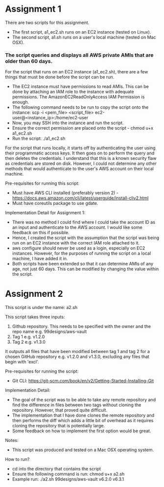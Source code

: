 # Assignment 1

There are two scripts for this assignment. 
- The first script, a1_ec2.sh runs on an EC2 instance (tested on Linux).
- The second script, a1.sh runs on a user's local machine (tested on Mac OSX).

### The script queries and displays all AWS private AMIs that are older than 60 days. 

For the script that runs on an EC2 instance (a1_ec2.sh), there are a few things that must be done before the script can be run.
- The EC2 instance must have permissions to read AMIs. This can be done by attaching an IAM role to the instance with adequate permissions. The AmazonEC2ReadOnlyAccess IAM Permission is enough.
- The following command needs to be run to copy the script onto the instance: scp -i <pem_file> <script_file> ec2-user@<instance_ip>:/home/ec2-user
- Now, you may SSH into the instance and run the script.
- Ensure the correct permission are placed onto the script - chmod u+x a1_ec2.sh
- Run the script: ./a1_ec2.sh


For the script that runs locally, it starts off by authenticating the user using their programmatic access keys. It then goes on to perform the query and then deletes the credentials. I understand that this is a known security flaw as credentials are stored on disk. However, I could not determine any other methods that would authenticate to the user's AWS account on their local machine.

Pre-requisites for running this script:
- Must have AWS CLI installed (preferably version 2) - https://docs.aws.amazon.com/cli/latest/userguide/install-cliv2.html
- Must have coreutils package to use gdate.

Implementation Detail for Assignment 1:
- There was no method I could find where I could take the account ID as an input and authenticate to the AWS account. I would like some feedback on this if possible.
- Hence, I created the script with the assumption that the script was being run on an EC2 instance with the correct IAM role attached to it.
- aws configure should never be used as a login, especially on EC2 instances. However, for the purposes of running the script on a local machine, I have added it in.
- Both scripts have been extended so that it can determine AMIs of any age, not just 60 days. This can be modified by changing the value within the script.




# Assignment 2

This script is under the name: a2.sh

This script takes three inputs:
1. Github repository. This needs to be specified with the owner and the repo name e.g. 99designs/aws-vault
2. Tag 1 e.g. v1.2.0
3. Tag 2 e.g. v1.3.0

It outputs all files that have been modified between tag 1 and tag 2 for a chosen GitHub repository e.g. v1.2.0 and v1.3.0, excluding any files that begin with 'excl'.

Pre-requisites for running the script:
- Git CLI: https://git-scm.com/book/en/v2/Getting-Started-Installing-Git

Implementation Detail:
- The goal of the script was to be able to take any remote repository and find the difference in files between two tags without cloning the repository. However, that proved quite difficult.
- The implementation that I have done clones the remote repository and then performs the diff which adds a little bit of overhead as it requires cloning the repository that is potentially large.
- Some feedback on how to implement the first option would be great.

Notes:
- This script was produced and tested on a Mac OSX operating system. 

How to run?
- cd into the directory that contains the script
- Ensure the following command is run: chmod u+x a2.sh
- Example run: ./a2.sh 99designs/aws-vault v6.2.0 v6.3.1
 

